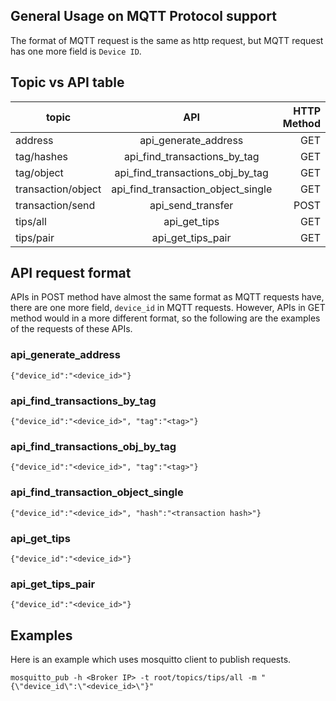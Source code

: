 ## General Usage on MQTT Protocol support
The format of MQTT request is the same as http request, but MQTT request has one more field is `Device ID`.

## Topic vs API table

| topic                   | API                                | HTTP Method   |
| -------------           |:-------------:                     | -------------:|
| address                 | api_generate_address               | GET           |
| tag/hashes              | api_find_transactions_by_tag       | GET           |
| tag/object              | api_find_transactions_obj_by_tag   | GET           |
| transaction/object      | api_find_transaction_object_single | GET           |
| transaction/send        | api_send_transfer                  | POST          |
| tips/all                | api_get_tips                       | GET           |
| tips/pair               | api_get_tips_pair                  | GET           |

## API request format
APIs in POST method have almost the same format as MQTT requests have, there are one more field, `device_id` in MQTT requests.
However, APIs in GET method would in a more different format, so the following are the examples of the requests of these APIs.

### api_generate_address
```
{"device_id":"<device_id>"}
```
### api_find_transactions_by_tag
```
{"device_id":"<device_id>", "tag":"<tag>"}
```
### api_find_transactions_obj_by_tag
```
{"device_id":"<device_id>", "tag":"<tag>"}
```
### api_find_transaction_object_single
```
{"device_id":"<device_id>", "hash":"<transaction hash>"}
```
### api_get_tips
```
{"device_id":"<device_id>"}
```
### api_get_tips_pair
```
{"device_id":"<device_id>"}
```

## Examples
Here is an example which uses mosquitto client to publish requests.
```
mosquitto_pub -h <Broker IP> -t root/topics/tips/all -m "{\"device_id\":\"<device_id>\"}"
```
